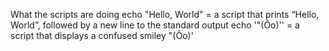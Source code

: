 What the scripts are doing
echo "Hello, World" = a script that prints “Hello, World”, followed by a new line to the standard output
echo '"(Ôo)'\' = a script that displays a confused smiley "(Ôo)'
